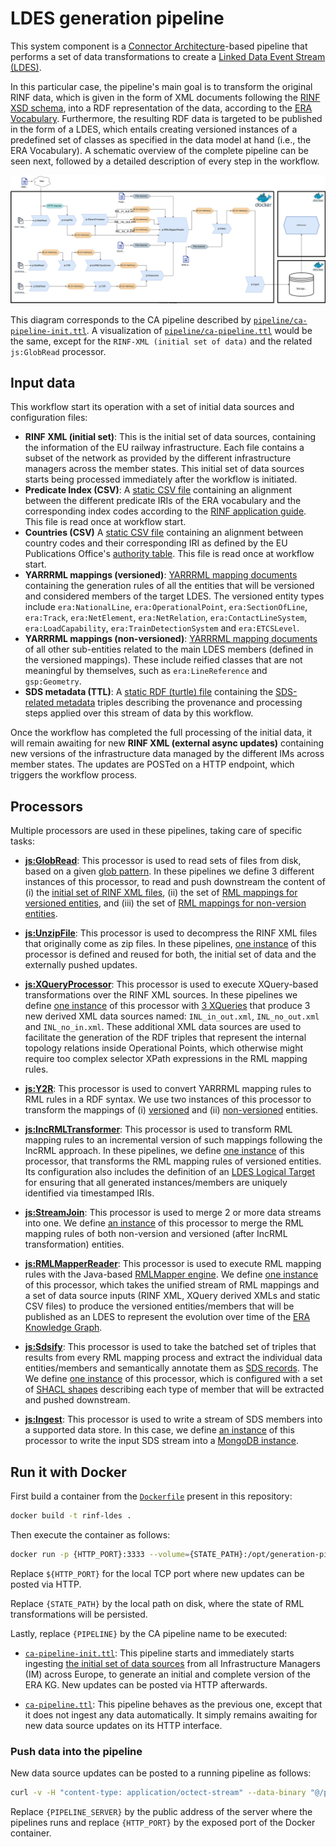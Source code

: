 # LDES generation pipeline

This system component is a [Connector Architecture](https://the-connector-architecture.github.io/site/docs/1_Home)-based pipeline that performs a set of data transformations to create a [Linked Data Event Stream (LDES)](https://w3id.org/ldes/specification).

In this particular case, the pipeline's main goal is to transform the original RINF data, which is given in the form of XML documents following the [RINF XSD schema](https://www.era.europa.eu/system/files?file=2022-11/rinf_schema_en.xsd), into a RDF representation of the data, according to the [ERA Vocabulary](https://data-interop.era.europa.eu/era-vocabulary/). Furthermore, the resulting RDF data is targeted to be published in the form of a LDES, which entails creating versioned instances of a predefined set of classes as specified in the data model at hand (i.e., the ERA Vocabulary). A schematic overview of the complete pipeline can be seen next, followed by a detailed description of every step in the workflow.

![Schematic overview](../docs/generation.svg)

This diagram corresponds to the CA pipeline described by [`pipeline/ca-pipeline-init.ttl`](https://github.com/julianrojas87/CA-RINF-LDES/blob/main/generation-pipeline/ca-pipeline-init.ttl). A visualization of [`pipeline/ca-pipeline.ttl`](https://github.com/julianrojas87/CA-RINF-LDES/blob/main/generation-pipeline/ca-pipeline.ttl) would be the same, except for the `RINF-XML (initial set of data)` and the related `js:GlobRead` processor.

## Input data

This workflow start its operation with a set of initial data sources and configuration files:

- **RINF XML (initial set)**: This is the initial set of data sources, containing the information of the EU railway infrastructure. Each file contains a subset of the network as provided by the different infrastructure managers across the member states. This initial set of data sources starts being processed immediately after the workflow is initiated.
- **Predicate Index (CSV)**: A [static CSV file](https://github.com/julianrojas87/CA-RINF-LDES/blob/main/generation-pipeline/rawdata/index_predicate_mappings.csv) containing an alignment between the different predicate IRIs of the ERA vocabulary and the corresponding index codes according to the [RINF application guide](https://www.era.europa.eu/system/files/2023-02/RINF%20Application%20guide%20V1.6.1.pdf). This file is read once at workflow start.
- **Countries (CSV)** A [static CSV file](https://github.com/julianrojas87/CA-RINF-LDES/blob/main/generation-pipeline/rawdata/countries.csv) containing an alignment between country codes and their corresponding IRI as defined by the EU Publications Office's [authority table](https://op.europa.eu/en/web/eu-vocabularies/dataset/-/resource?uri=http://publications.europa.eu/resource/dataset/country). This file is read once at workflow start.
- **YARRRML mappings (versioned)**: [YARRRML mapping documents](https://github.com/julianrojas87/CA-RINF-LDES/tree/main/mappings/versioned) containing the generation rules of all the entities that will be versioned and considered members of the target LDES. The versioned entity types include `era:NationalLine`, `era:OperationalPoint`, `era:SectionOfLine`, `era:Track`, `era:NetElement`, `era:NetRelation`, `era:ContactLineSystem`, `era:LoadCapability`, `era:TrainDetectionSystem` and `era:ETCSLevel`.
- **YARRRML mappings (non-versioned)**: [YARRRML mapping documents](https://github.com/julianrojas87/CA-RINF-LDES/tree/main/mappings/non-versioned) of all other sub-entities related to the main LDES members (defined in the versioned mappings). These include reified classes that are not meaningful by themselves, such as `era:LineReference` and `gsp:Geometry`.
- **SDS metadata (TTL)**: A [static RDF (turtle) file](https://github.com/julianrojas87/CA-RINF-LDES/blob/main/generation-pipeline/config/sds-metadata.ttl) containing the [SDS-related metadata](https://treecg.github.io/SmartDataStreams-Spec/) triples describing the provenance and processing steps applied over this stream of data by this workflow.

Once the workflow has completed the full processing of the initial data, it will remain awaiting for new **RINF XML (external async updates)** containing new versions of the infrastructure data managed by the different IMs across member states. The updates are POSTed on a HTTP endpoint, which triggers the workflow process.

## Processors

Multiple processors are used in these pipelines, taking care of specific tasks:

- [**js:GlobRead**](https://github.com/julianrojas87/file-utils-processors-ts/?tab=readme-ov-file#jsglobread): This processor is used to read sets of files from disk, based on a given [glob pattern](https://en.wikipedia.org/wiki/Glob_(programming)). In these pipelines we define 3 different instances of this processor, to read and push downstream the content of (i) the [initial set of RINF XML files](https://github.com/julianrojas87/CA-RINF-LDES/blob/main/generation-pipeline/ca-pipeline-init.ttl#L141), (ii) the set of [RML mappings for versioned entities](https://github.com/julianrojas87/CA-RINF-LDES/blob/main/generation-pipeline/ca-pipeline-init.ttl#L153), and (iii) the set of [RML mappings for non-version entities](https://github.com/julianrojas87/CA-RINF-LDES/blob/main/generation-pipeline/ca-pipeline-init.ttl#L158).

- [**js:UnzipFile**](https://github.com/julianrojas87/file-utils-processors-ts/?tab=readme-ov-file#jsunzipfile): This processor is used to decompress the RINF XML files that originally come as zip files. In these pipelines, [one instance](https://github.com/julianrojas87/CA-RINF-LDES/blob/main/generation-pipeline/ca-pipeline-init.ttl#L148) of this processor is defined and reused for both, the initial set of data and the externally pushed updates.

- [**js:XQueryProcessor**](https://github.com/julianrojas87/xml-utils-processors-ts?tab=readme-ov-file#jsxqueryprocessor): This processor is used to execute XQuery-based transformations over the RINF XML sources. In these pipelines we define [one instance](https://github.com/julianrojas87/CA-RINF-LDES/blob/main/generation-pipeline/ca-pipeline-init.ttl#L210) of this processor with [3 XQueries](https://github.com/julianrojas87/CA-RINF-LDES/blob/main/generation-pipeline/ca-pipeline-init.ttl#L212) that produce 3 new derived XML data sources named: `INL_in_out.xml`, `INL_no_out.xml` and `INL_no_in.xml`. These additional XML data sources are used to facilitate the generation of the RDF triples that represent the internal topology relations inside Operational Points, which otherwise might require too complex selector XPath expressions in the RML mapping rules.

- [**js:Y2R**](https://github.com/julianrojas87/rml-mapper-processor-ts/tree/main?tab=readme-ov-file#jsy2r): This processor is used to convert YARRRML mapping rules to RML rules in a RDF syntax. We use two instances of this processor to transform the mappings of (i) [versioned](https://github.com/julianrojas87/CA-RINF-LDES/blob/main/generation-pipeline/ca-pipeline-init.ttl#L167) and (ii) [non-versioned](https://github.com/julianrojas87/CA-RINF-LDES/blob/main/generation-pipeline/ca-pipeline-init.ttl#L163) entities.

- [**js:IncRMLTransformer**](https://github.com/julianrojas87/rml-mapper-processor-ts/tree/main?tab=readme-ov-file#jsincrmltransformer): This processor is used to transform RML mapping rules to an incremental version of such mappings following the IncRML approach. In these pipelines, we define [one instance](https://github.com/julianrojas87/CA-RINF-LDES/blob/main/generation-pipeline/ca-pipeline-init.ttl#L173) of this processor, that transforms the RML mapping rules of versioned entities. Its configuration also includes the definition of an [LDES Logical Target](https://github.com/julianrojas87/CA-RINF-LDES/blob/main/generation-pipeline/ca-pipeline-init.ttl#192) for ensuring that all generated instances/members are uniquely identified via timestamped IRIs.

- [**js:StreamJoin**](https://github.com/julianrojas87/sds-processors?tab=readme-ov-file#jsstreamjoin): This processor is used to merge 2 or more data streams into one. We define [an instance](https://github.com/julianrojas87/CA-RINF-LDES/blob/main/generation-pipeline/ca-pipeline-init.ttl#204) of this processor to merge the RML mapping rules of both non-version and versioned (after IncRML transformation) entities.

- [**js:RMLMapperReader**](https://github.com/julianrojas87/rml-mapper-processor-ts/tree/main?tab=readme-ov-file#jsrmlmapperreader): This processor is used to execute RML mapping rules with the Java-based [RMLMapper engine](https://github.com/RMLio/rmlmapper-java). We define [one instance](https://github.com/julianrojas87/CA-RINF-LDES/blob/main/generation-pipeline/ca-pipeline-init.ttl#L326) of this processor, which takes the unified stream of RML mappings and a set of data source inputs (RINF XML, XQuery derived XMLs and static CSV files) to produce the versioned entities/members that will be published as an LDES to represent the evolution over time of the [ERA Knowledge Graph](https://www.era.europa.eu/domains/registers/era-knowlege-graph_en).

- [**js:Sdsify**](https://github.com/julianrojas87/sds-processors?tab=readme-ov-file#jssdsify): This processor is used to take the batched set of triples that results from every RML mapping process and extract the individual data entities/members and semantically annotate them as [SDS records](https://treecg.github.io/SmartDataStreams-Spec/). The We define [one instance](https://github.com/julianrojas87/CA-RINF-LDES/blob/main/generation-pipeline/ca-pipeline-init.ttl#L360) of this processor, which is configured with a set of [SHACL shapes](https://github.com/julianrojas87/CA-RINF-LDES/blob/main/generation-pipeline/ca-pipeline-init.ttl#L365) describing each type of member that will be extracted and pushed downstream.

- [**js:Ingest**](https://github.com/TREEcg/sds-storage-writer-mongo?tab=readme-ov-file#a-sds-storage-writer-for-mongodb): This processor is used to write a stream of SDS members into a supported data store. In this case, we define [an instance](https://github.com/julianrojas87/CA-RINF-LDES/blob/main/generation-pipeline/ca-pipeline-init.ttl#L421) of this processor to write the input SDS stream into a [MongoDB instance](https://github.com/julianrojas87/CA-RINF-LDES/blob/main/generation-pipeline/ca-pipeline-init.ttl#L424).

## Run it with Docker

First build a container from the [`Dockerfile`](https://github.com/julianrojas87/CA-RINF-LDES/blob/main/generation-pipeline/Dockerfile) present in this repository:

```bash
docker build -t rinf-ldes .
```

Then execute the container as follows:

```bash
docker run -p {HTTP_PORT}:3333 --volume={STATE_PATH}:/opt/generation-pipeline/state rinf-ldes {PIPELINE}
```

Replace `${HTTP_PORT}` for the local TCP port where new updates can be posted via HTTP.

Replace `{STATE_PATH}` by the local path on disk, where the state of RML transformations will be persisted.

Lastly, replace `{PIPELINE}` by the CA pipeline name to be executed:

- [`ca-pipeline-init.ttl`](https://github.com/julianrojas87/CA-RINF-LDES/blob/main/generation-pipeline/ca-pipeline-init.ttl): This pipeline starts and immediately starts ingesting [the initial set of data sources](https://github.com/julianrojas87/CA-RINF-LDES/blob/main/generation-pipeline/rawdata/RINF_Init) from all Infrastructure Managers (IM) across Europe, to generate an initial and complete version of the ERA KG. New updates can be posted via HTTP afterwards.

- [`ca-pipeline.ttl`](https://github.com/julianrojas87/CA-RINF-LDES/blob/main/generation-pipeline/ca-pipeline.ttl): This pipeline behaves as the previous one, except that it does not ingest any data automatically. It simply remains awaiting for new data source updates on its HTTP interface.

### Push data into the pipeline

New data source updates can be posted to a running pipeline as follows:

```bash
curl -v -H "content-type: application/octect-stream" --data-binary "@/path/to/file.zip" {PIPELINE_SERVER}:{HTTP_PORT}
```

Replace `{PIPELINE_SERVER}` by the public address of the server where the pipelines runs and replace `{HTTP_PORT}` by the exposed port of the Docker container.
